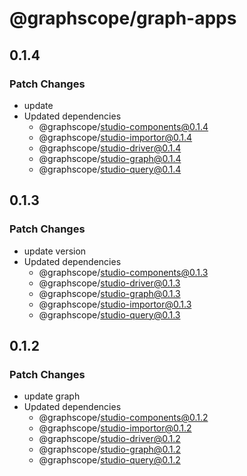 # @graphscope/graph-apps

## 0.1.4

### Patch Changes

- update
- Updated dependencies
  - @graphscope/studio-components@0.1.4
  - @graphscope/studio-importor@0.1.4
  - @graphscope/studio-driver@0.1.4
  - @graphscope/studio-graph@0.1.4
  - @graphscope/studio-query@0.1.4

## 0.1.3

### Patch Changes

- update version
- Updated dependencies
  - @graphscope/studio-components@0.1.3
  - @graphscope/studio-driver@0.1.3
  - @graphscope/studio-graph@0.1.3
  - @graphscope/studio-importor@0.1.3
  - @graphscope/studio-query@0.1.3

## 0.1.2

### Patch Changes

- update graph
- Updated dependencies
  - @graphscope/studio-components@0.1.2
  - @graphscope/studio-importor@0.1.2
  - @graphscope/studio-driver@0.1.2
  - @graphscope/studio-graph@0.1.2
  - @graphscope/studio-query@0.1.2
